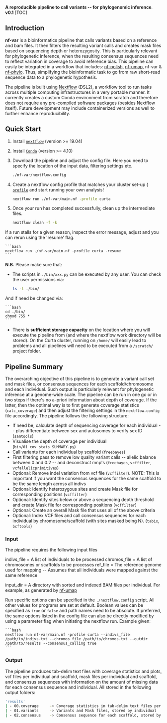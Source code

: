 **A reproducible pipeline to call variants -- for phylogenomic inference**.
**v0.1**
[TOC]

## Introduction

**nf-var** is a bioinformatics pipeline that calls variants based on a reference and bam files. It then filters the resulting variant calls and creates mask files based on sequencing depth or heterozygosity. This is particularly relevant for phylogenetic inference, when the resulting consensus sequences need to reflect variation in coverage to avoid reference bias. This pipeline can easily be integrated in a workflow that includes: [nf-polish](https://github.com/MozesBlom/nf-polish), [nf-umap](https://github.com/IngoMue/nf-umap), nf-var & [nf-phylo](https://github.com/MozesBlom/nf-phylo). Thus, simplifying the bioinformatic task to go from raw short-read sequence data to a phylogenetic hypothesis.

The pipeline is built using [Nextflow](https://www.nextflow.io) (DSL2), a workflow tool to run tasks across multiple computing infrastructures in a very portable manner. It currently creates a custom Conda environment from scratch and therefore does not require any pre-compiled software packages (besides Nextflow itself). Future development may include containerized versions as well to further enhance reproducibility.

## Quick Start

1. Install [`nextflow`](https://www.nextflow.io/) (version >= 19.04) 
2. Install [`Conda`](https://conda.io/miniconda.html) (version >= 4.10)
3. Download the pipeline and adjust the config file. Here you need to specify the location of the input data, filtering settings etc.

    ```bash
    ./nf-var/nextflow.config
    ```
4. Create a nextflow config profile that matches your cluster set-up ( [`profile`]( https://www.nextflow.io/docs/latest/config.html#config-profiles) and start running your own analysis!

    ```bash
    nextflow run ./nf-var/main.nf -profile curta
    ```

6. Once your run has completed successfully, clean up the intermediate files.

    ```bash
    nextflow clean -f -k
    ```

If a run stalls for a given reason, inspect the error message, adjust and you can rerun using the 'resume' flag.

    ```bash
    nextflow run ./nf-var/main.nf -profile curta -resume
    ```


**N.B.** Please make sure that:
* The scripts in `./bin/xxx.py` can be executed by any user. You can check the user permissions via:

    ```bash
    ls -l ./bin/
    ```
And if need be changed via:

    ```bash
    cd ./bin/
    chmod 755 *
    ```

* There is **sufficient storage capacity** on the location where you will execute the pipeline from (and where the nextflow work directory will be stored). On the Curta cluster, running on `/home/` will easily lead to problems and all pipelines will need to be executed from a `/scratch/` project folder.


## Pipeline Summary

The overarching objective of this pipeline is to generate a variant call set and mask files, or consensus sequences for each scaffold/chromosome and each individual. Such output is particularly relevant for phylogenetic inference at a genome-wide scale. The pipeline can be run in one go or in two steps if there's no a-priori information about depth of coverage. If the latter, then the optimal way is to first generate coverage statistics (`calc_coverage`) and then adjust the filtering settings in the `nextflow.config` file accordingly. The pipeline follows the following structure:

* If need be, calculate depth of sequencing coverage for each individual -- plus differentiate between sex and autosomes to verify sex ID (`samtools`)
* Visualise the depth of coverage per individual (`bin/01_cov_stats_SUMMARY.py`)
* Call variants for each individual by scaffold (`freebayes`)
* First filtering pass to remove low quality variant calls -- allelic balance between 0 and 0.2 -- and deconstruct mnp's (`freebayes`, `vcffilter`, `vcfallelicprimitives`)
* Optional: Remove indel variation from vcf file (`vcffilter`). NOTE: This is important if you want the consensus sequences for the same scaffold to be the same length across all indivs
* Optional: Identify heterozygous sites and create Mask file for corresponding positions (`vcffilter`)
* Optional: Identify sites below or above a sequencing depth threshold and create Mask file for corresponding positions (`vcffilter`)
* Optional: Create an overall Mask file that uses all of the above criteria
* Optional: Index VCF files and call consensus sequences for each individual by chromosome/scaffold (with sites masked being N). (`tabix`, `bcftools`)


### Input
The pipeline requires the following input files

indivs_file = A list of individuals to be processed
chromos_file = A list of chromosomes or scaffolds to be processes
ref_file = The reference genome used for mapping -- Assumes that all individuals were mapped against the same reference

input_dir = A directory with sorted and indexed BAM files per individual. For example, as generated by [nf-umap](https://github.com/IngoMue/nf-umap)

Run specific options can  be specified in the `./nextflow.config` script. All other values for programs are set at default. Boolean values can be specified as `true` or `false` and path names need to be absolute. If preferred, the same options listed in the config file can also be directly modified by using a parameter flag when initiating the nextflow run. Example given:

    ```bash
    nextflow run nf-var/main.nf -profile curta --indivs_file /path/to/indivs.txt --chromos_file /path/to/chromos.txt --outdir /path/to/results --consensus_calling true
    ```


### Output
The pipeline produces tab-delim text files with coverage statistics and plots, vcf files per individual and scaffold, mask files per individual and scaffold, and consensus sequences with information on the amount of missing data for each consensus sequence and individual. All stored in the following output folders:

```bash
'results'
| - 00.coverage    	-> Coverage statistics in tab-delim text files per individual and across all individuals.
| - 01.variants	  	-> Variants and Mask files, stored by individual
| - 02.consensus	-> Consensus sequence for each scaffold, stored by individual. Plus an overview of missing data across all scaffolds for each individual.
```